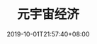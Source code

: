 ---
weight: 9
title: "元宇宙经济"
description: ""
date: 2019-10-01T21:57:40+08:00
lastmod: 2020-01-01T16:45:40+08:00
draft: false
ico: '<svg class="icon" aria-hidden="true"><use xlink:href="#icon-wenzhang"></use></svg>'
navigation: ["Metaverse Properties","Metaverse Advertising","Metaverse E-Commerce","Creator Economy"]
hidePage: true
---